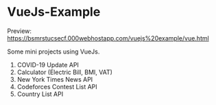 # VueJs-Example
Preview: https://bsmrstucsecf.000webhostapp.com/vuejs%20example/vue.html

Some mini projects using VueJs.

 1. COVID-19 Update API 
 2. Calculator (Electric Bill, BMI, VAT)
 3. New York Times News API
 4. Codeforces Contest List API
 5. Country List API
